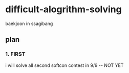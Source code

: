 # difficult-alogrithm-solving
baekjoon in ssagibang

## plan

### 1. FIRST 
i will solve all second softcon contest in 9/9 -- NOT YET

